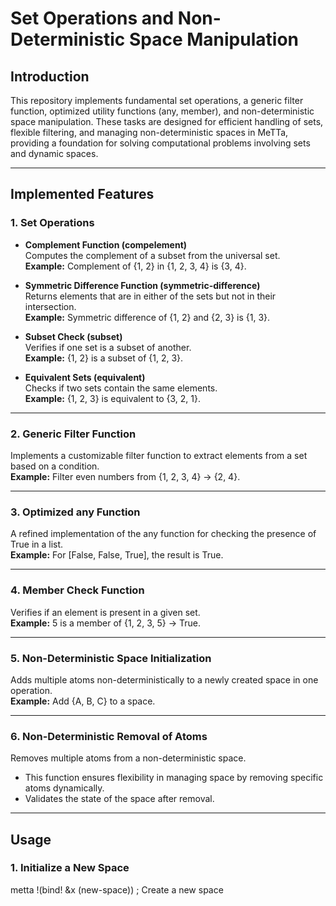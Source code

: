 # **Set Operations and Non-Deterministic Space Manipulation**

## **Introduction**

This repository implements fundamental set operations, a generic filter function, optimized utility functions (any, member), and non-deterministic space manipulation. These tasks are designed for efficient handling of sets, flexible filtering, and managing non-deterministic spaces in MeTTa, providing a foundation for solving computational problems involving sets and dynamic spaces.

---

## **Implemented Features**

### **1. Set Operations**
- **Complement Function (compelement)**  
  Computes the complement of a subset from the universal set.  
  **Example:** Complement of {1, 2} in {1, 2, 3, 4} is {3, 4}.

- **Symmetric Difference Function (symmetric-difference)**  
  Returns elements that are in either of the sets but not in their intersection.  
  **Example:** Symmetric difference of {1, 2} and {2, 3} is {1, 3}.

- **Subset Check (subset)**  
  Verifies if one set is a subset of another.  
  **Example:** {1, 2} is a subset of {1, 2, 3}.

- **Equivalent Sets (equivalent)**  
  Checks if two sets contain the same elements.  
  **Example:** {1, 2, 3} is equivalent to {3, 2, 1}.

---

### **2. Generic Filter Function**
Implements a customizable filter function to extract elements from a set based on a condition.  
**Example:** Filter even numbers from {1, 2, 3, 4} → {2, 4}.

---

### **3. Optimized any Function**
A refined implementation of the any function for checking the presence of True in a list.  
**Example:** For [False, False, True], the result is True.

---

### **4. Member Check Function**
Verifies if an element is present in a given set.  
**Example:** 5 is a member of {1, 2, 3, 5} → True.

---

### **5. Non-Deterministic Space Initialization**
Adds multiple atoms non-deterministically to a newly created space in one operation.  
**Example:** Add {A, B, C} to a space.

---

### **6. Non-Deterministic Removal of Atoms**
Removes multiple atoms from a non-deterministic space.  
- This function ensures flexibility in managing space by removing specific atoms dynamically.  
- Validates the state of the space after removal.

---

## **Usage**

### **1. Initialize a New Space**
metta
!(bind! &x (new-space))  ; Create a new space

